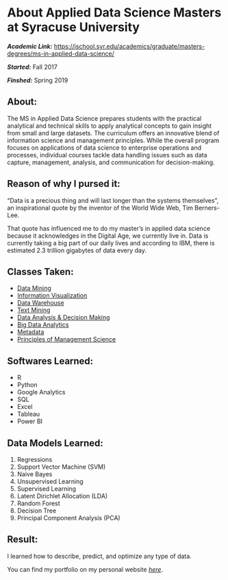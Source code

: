 # About Applied Data Science Masters at Syracuse University 
_**Academic Link:**_ https://ischool.syr.edu/academics/graduate/masters-degrees/ms-in-applied-data-science/

_**Started:**_ Fall 2017

_**Finshed:**_ Spring 2019

## About: 
The MS in Applied Data Science prepares students with the practical analytical and technical skills to apply analytical concepts to gain insight from small and large datasets. The curriculum offers an innovative blend of information science and management principles. While the overall program focuses on applications of data science to enterprise operations and processes, individual courses tackle data handling issues such as data capture, management, analysis, and communication for decision-making.

## Reason of why I pursed it: 
“Data is a precious thing and will last longer than the systems themselves”, an inspirational quote by the inventor of the World Wide Web, Tim Berners-Lee. 

That quote has influenced me to do my master’s in applied data science because it acknowledges in the Digital Age, we currently live in. Data is currently taking a big part of our daily lives and according to IBM, there is estimated 2.3 trillion gigabytes of data every day.

## Classes Taken:
- [Data Mining](Data-Mining)
- [Information Visualization](Information-Visualization)
- [Data Warehouse](Data-Warehouse)
- [Text Mining](Text-Mining)
- [Data Analysis & Decision Making](Data-Analysis-&-Decision-Making)
- [Big Data Analytics](Big-Data-Analytics)
- [Metadata](Metadata)
- [Principles of Management Science](Principles-of-Management-Science)

## Softwares Learned:
- R
- Python
- Google Analytics
- SQL
- Excel
- Tableau
- Power BI

## Data Models Learned:
1.  Regressions
2.  Support Vector Machine (SVM)
3.  Naive Bayes
4.  Unsupervised Learning
5.  Supervised Learning
6.  Latent Dirichlet Allocation (LDA)
7.  Random Forest
8.  Decision Tree
9.  Principal Component Analysis (PCA)  

## Result:
I learned how to describe, predict, and optimize any type of data. 

You can find my portfolio on my personal website [_here_](https://www.williamdlombardi.com/wdl-ads-portfolio "Applied Data Science Portfolio").
